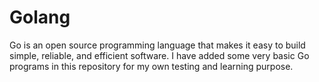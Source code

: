 # Golang
Go is an open source programming language that makes it easy to build simple, reliable, and efficient software. I have added some very basic Go programs in this repository for my own testing and learning purpose.
